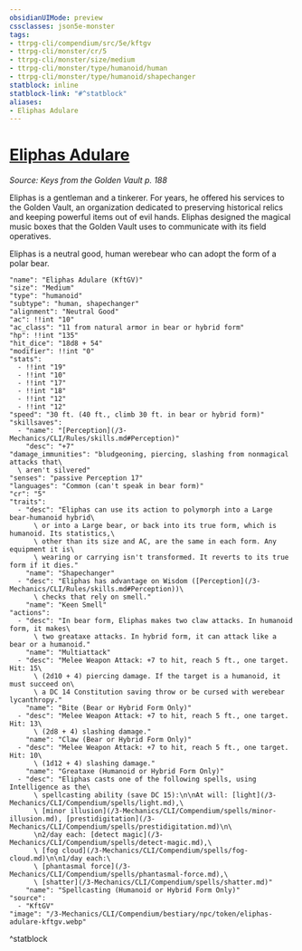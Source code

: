 ```yaml
---
obsidianUIMode: preview
cssclasses: json5e-monster
tags:
- ttrpg-cli/compendium/src/5e/kftgv
- ttrpg-cli/monster/cr/5
- ttrpg-cli/monster/size/medium
- ttrpg-cli/monster/type/humanoid/human
- ttrpg-cli/monster/type/humanoid/shapechanger
statblock: inline
statblock-link: "#^statblock"
aliases:
- Eliphas Adulare
---
```

# [Eliphas Adulare](3-Mechanics\CLI\Compendium\bestiary\npc/eliphas-adulare-kftgv.md)
*Source: Keys from the Golden Vault p. 188*  

Eliphas is a gentleman and a tinkerer. For years, he offered his services to the Golden Vault, an organization dedicated to preserving historical relics and keeping powerful items out of evil hands. Eliphas designed the magical music boxes that the Golden Vault uses to communicate with its field operatives.

Eliphas is a neutral good, human werebear who can adopt the form of a polar bear.

```statblock
"name": "Eliphas Adulare (KftGV)"
"size": "Medium"
"type": "humanoid"
"subtype": "human, shapechanger"
"alignment": "Neutral Good"
"ac": !!int "10"
"ac_class": "11 from natural armor in bear or hybrid form"
"hp": !!int "135"
"hit_dice": "18d8 + 54"
"modifier": !!int "0"
"stats":
  - !!int "19"
  - !!int "10"
  - !!int "17"
  - !!int "18"
  - !!int "12"
  - !!int "12"
"speed": "30 ft. (40 ft., climb 30 ft. in bear or hybrid form)"
"skillsaves":
  - "name": "[Perception](/3-Mechanics/CLI/Rules/skills.md#Perception)"
    "desc": "+7"
"damage_immunities": "bludgeoning, piercing, slashing from nonmagical attacks that\
  \ aren't silvered"
"senses": "passive Perception 17"
"languages": "Common (can't speak in bear form)"
"cr": "5"
"traits":
  - "desc": "Eliphas can use its action to polymorph into a Large bear-humanoid hybrid\
      \ or into a Large bear, or back into its true form, which is humanoid. Its statistics,\
      \ other than its size and AC, are the same in each form. Any equipment it is\
      \ wearing or carrying isn't transformed. It reverts to its true form if it dies."
    "name": "Shapechanger"
  - "desc": "Eliphas has advantage on Wisdom ([Perception](/3-Mechanics/CLI/Rules/skills.md#Perception))\
      \ checks that rely on smell."
    "name": "Keen Smell"
"actions":
  - "desc": "In bear form, Eliphas makes two claw attacks. In humanoid form, it makes\
      \ two greataxe attacks. In hybrid form, it can attack like a bear or a humanoid."
    "name": "Multiattack"
  - "desc": "Melee Weapon Attack: +7 to hit, reach 5 ft., one target. Hit: 15\
      \ (2d10 + 4) piercing damage. If the target is a humanoid, it must succeed on\
      \ a DC 14 Constitution saving throw or be cursed with werebear lycanthropy."
    "name": "Bite (Bear or Hybrid Form Only)"
  - "desc": "Melee Weapon Attack: +7 to hit, reach 5 ft., one target. Hit: 13\
      \ (2d8 + 4) slashing damage."
    "name": "Claw (Bear or Hybrid Form Only)"
  - "desc": "Melee Weapon Attack: +7 to hit, reach 5 ft., one target. Hit: 10\
      \ (1d12 + 4) slashing damage."
    "name": "Greataxe (Humanoid or Hybrid Form Only)"
  - "desc": "Eliphas casts one of the following spells, using Intelligence as the\
      \ spellcasting ability (save DC 15):\n\nAt will: [light](/3-Mechanics/CLI/Compendium/spells/light.md),\
      \ [minor illusion](/3-Mechanics/CLI/Compendium/spells/minor-illusion.md), [prestidigitation](/3-Mechanics/CLI/Compendium/spells/prestidigitation.md)\n\
      \n2/day each: [detect magic](/3-Mechanics/CLI/Compendium/spells/detect-magic.md),\
      \ [fog cloud](/3-Mechanics/CLI/Compendium/spells/fog-cloud.md)\n\n1/day each:\
      \ [phantasmal force](/3-Mechanics/CLI/Compendium/spells/phantasmal-force.md),\
      \ [shatter](/3-Mechanics/CLI/Compendium/spells/shatter.md)"
    "name": "Spellcasting (Humanoid or Hybrid Form Only)"
"source":
  - "KftGV"
"image": "/3-Mechanics/CLI/Compendium/bestiary/npc/token/eliphas-adulare-kftgv.webp"
```
^statblock